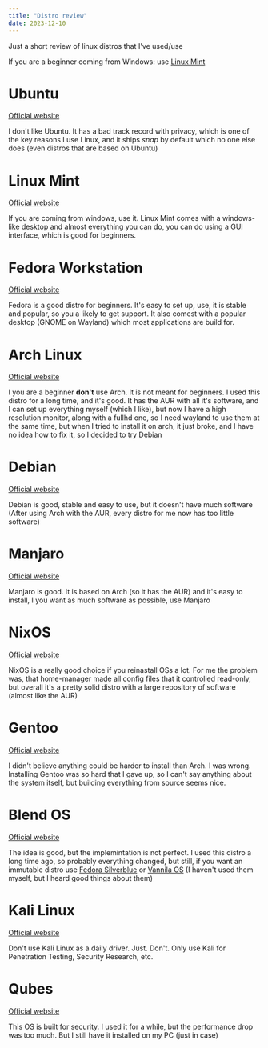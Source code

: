 ```yaml
---
title: "Distro review"
date: 2023-12-10
---
```


Just a short review of linux distros that I've used/use

If you are a beginner coming from Windows: use [Linux Mint](#linux-mint)

# Ubuntu
[Official website](https://ubuntu.com/)

I don't like Ubuntu. It has a bad track record with privacy, which is one of the key reasons I use Linux, and it ships *snap* by default which no one else does (even distros that are based on Ubuntu)

# Linux Mint
[Official website](https://www.linuxmint.com/)

If you are coming from windows, use it. Linux Mint comes with a windows-like desktop and almost everything you can do, you can do using a GUI interface, which is good for beginners.

# Fedora Workstation
[Official website](https://fedoraproject.org/)

Fedora is a good distro for beginners. It's easy to set up, use, it is stable and popular, so you a likely to get support. It also comest with a popular desktop (GNOME on Wayland) which most applications are build for.

# Arch Linux
[Official website](https://archlinux.org/)

I you are a beginner **don't** use Arch. It is not meant for beginners. I used this distro for a long time, and it's good. It has the AUR with all it's software, and I can set up everything myself (which I like), but now I have a high resolution monitor, along with a fullhd one, so I need wayland to use them at the same time, but when I tried to install it on arch, it just broke, and I have no idea how to fix it, so I decided to try Debian

# Debian
[Official website](https://www.debian.org/)

Debian is good, stable and easy to use, but it doesn't have much software (After using Arch with the AUR, every distro for me now has too little software)

# Manjaro
[Official website](https://manjaro.org/)

Manjaro is good. It is based on Arch (so it has the AUR) and it's easy to install, I you want as much software as possible, use Manjaro

# NixOS
[Official website](https://nixos.org/)

NixOS is a really good choice if you reinastall OSs a lot. For me the problem was, that home-manager made all config files that it controlled read-only, but overall it's a pretty solid distro with a large repository of software (almost like the AUR)

# Gentoo
[Official website](https://www.gentoo.org/)

I didn't believe anything could be harder to install than Arch. I was wrong. Installing Gentoo was so hard that I gave up, so I can't say anything about the system itself, but building everything from source seems nice.

# Blend OS
[Official website](https://blendos.co/)

The idea is good, but the implemintation is not perfect. I used this distro a long time ago, so probably everything changed, but still, if you want an immutable distro use [Fedora Silverblue](https://fedoraproject.org/silverblue/) or [Vannila OS](https://vanillaos.org/) (I haven't used them myself, but I heard good things about them)

# Kali Linux
[Official website](https://www.kali.org/)

Don't use Kali Linux as a daily driver. Just. Don't. Only use Kali for Penetration Testing, Security Research, etc.

# Qubes
[Official website](https://www.qubes-os.org/)

This OS is built for security. I used it for a while, but the performance drop was too much. But I still have it installed on my PC (just in case)